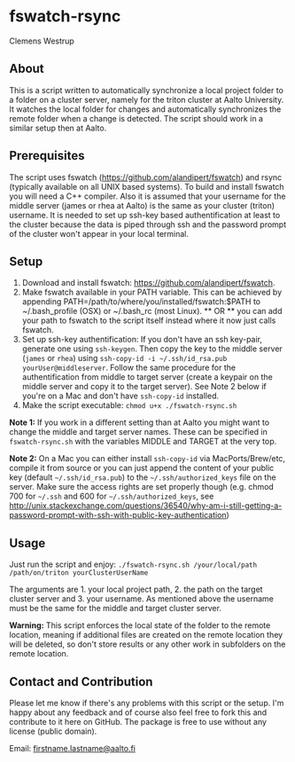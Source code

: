 fswatch-rsync
=============
Clemens Westrup

About
-----

This is a script written to automatically synchronize a local project folder to a folder on a cluster server, namely for the triton cluster at Aalto University. It watches the local folder for changes and automatically synchronizes the remote folder when a change is detected. The script should work in a similar setup then at Aalto. 

Prerequisites
-------------

The script uses fswatch (<https://github.com/alandipert/fswatch>) and rsync (typically available on all UNIX based systems). To build and install fswatch you will need a C++ compiler. Also it is assumed that your username for the middle server (james or rhea at Aalto) is the same as your cluster (triton) username. It is needed to set up ssh-key based authentification at least to the cluster because the data is piped through ssh and the password prompt of the cluster won't appear in your local terminal.

Setup
-----

1. Download and install fswatch: <https://github.com/alandipert/fswatch>.
2. Make fswatch available in your PATH variable. This can be achieved by appending PATH=/path/to/where/you/installed/fswatch:$PATH to ~/.bash_profile (OSX) or ~/.bash_rc (most Linux). ** OR ** you can add your path to fswatch to the script itself instead where it now just calls fswatch.
3. Set up ssh-key authentification: If you don't have an ssh key-pair, generate one using `ssh-keygen`. Then copy the key to the middle server (`james` or `rhea`) using `ssh-copy-id -i ~/.ssh/id_rsa.pub yourUser@middleserver`. Follow the same procedure for the authentification from middle to target server (create a keypair on the middle server and copy it to the target server). See Note 2 below if you're on a Mac and don't have `ssh-copy-id` installed.
4. Make the script executable: `chmod u+x ./fswatch-rsync.sh`

**Note 1:** If you work in a different setting than at Aalto you might want to change the middle and target server names. These can be specified in `fswatch-rsync.sh` with the variables MIDDLE and TARGET at the very top.

**Note 2:** On a Mac you can either install `ssh-copy-id` via MacPorts/Brew/etc, compile it from source or you can just append the content of your public key (default `~/.ssh/id_rsa.pub`) to the `~/.ssh/authorized_keys` file on the server. Make sure the access rights are set properly though (e.g. chmod 700 for `~/.ssh` and 600 for `~/.ssh/authorized_keys`, see <http://unix.stackexchange.com/questions/36540/why-am-i-still-getting-a-password-prompt-with-ssh-with-public-key-authentication>)


Usage
-----

Just run the script and enjoy: `./fswatch-rsync.sh /your/local/path /path/on/triton yourClusterUserName` 

The arguments are 1. your local project path, 2. the path on the target cluster server and 3. your username. As mentioned above the username must be the same for the middle and target cluster server.

**Warning:** 
This script enforces the local state of the folder to the remote location, meaning if additional files are created on the remote location they will be deleted, so don't store results or any other work in subfolders on the remote location.

Contact and Contribution
------------------------

Please let me know if there's any problems with this script or the setup. I'm happy about any feedback and of course also feel free to fork this and contribute to it here on GitHub. The package is free to use without any license (public domain).

Email: firstname.lastname@aalto.fi
